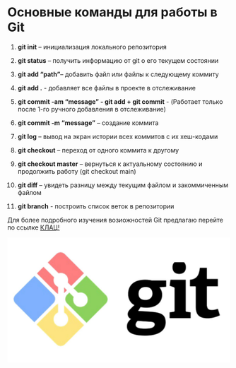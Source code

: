 # **Основные команды для работы в Git** #

1. **git init** – инициализация локального репозитория

2. **git status** – получить информацию от git о его текущем состоянии

3. **git add “path”**– добавить файл или файлы к следующему коммиту

4. **git add .**  - добавляет все файлы в проекте в отслеживание

5. **git commit -am “message” - git add + git commit** -  (Работает только после 1-го ручного добавления в отслеживание)

6. **git commit -m “message”** – создание коммита

7. **git log** – вывод на экран истории всех коммитов с их хеш-кодами

8. **git checkout** – переход от одного коммита к другому

9. **git checkout master** – вернуться к актуальному состоянию и продолжить работу (git checkout main)

10. **git diff** – увидеть разницу между текущим файлом и закоммиченным файлом

11. **git branch** - построить список веток в репозитории

Для более подробного изучения возиожностей Git предлагаю перейте по ссылке [КЛАЦ!](https://habr.com/ru/articles/541258/)

![git_picture](git.jpg)




